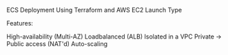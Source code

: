 ECS Deployment Using Terraform and AWS EC2 Launch Type

Features:

High-availability (Multi-AZ)
Loadbalanced (ALB)
Isolated in a VPC
Private -> Public access (NAT'd)
Auto-scaling
